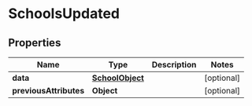 # SchoolsUpdated

## Properties
Name | Type | Description | Notes
------------ | ------------- | ------------- | -------------
**data** | [**SchoolObject**](SchoolObject.md) |  |  [optional]
**previousAttributes** | **Object** |  |  [optional]
